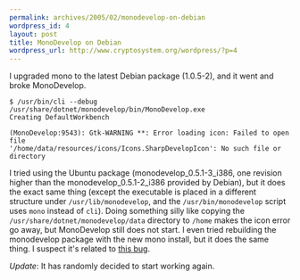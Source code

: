 ```yaml
--- 
permalink: archives/2005/02/monodevelop-on-debian
wordpress_id: 4
layout: post
title: MonoDevelop on Debian
wordpress_url: http://www.cryptosystem.org/wordpress/?p=4
---
```

I upgraded mono to the latest Debian package (1.0.5-2), and it went and broke MonoDevelop.

    $ /usr/bin/cli --debug /usr/share/dotnet/monodevelop/bin/MonoDevelop.exe
    Creating DefaultWorkbench
    
    (MonoDevelop:9543): Gtk-WARNING **: Error loading icon: Failed to open file 
    '/home/data/resources/icons/Icons.SharpDevelopIcon': No such file or 
    directory

I tried using the Ubuntu package (monodevelop\_0.5.1-3\_i386, one revision higher than the monodevelop\_0.5.1-2\_i386 provided by Debian), but it does the exact same thing (except the executable is placed in a different structure under `/usr/lib/monodevelop`, and the `/usr/bin/monodevelop` script uses `mono` instead of `cli`). Doing something silly like copying the `/usr/share/dotnet/monodevelop/data` directory to `/home` makes the icon error go away, but MonoDevelop still does not start. I even tried rebuilding the monodevelop package with the new mono install, but it does the same thing. I suspect it's related to [this bug](http://bugzilla.ximian.com/show_bug.cgi?id=67910).

*Update*: It has randomly decided to start working again.
